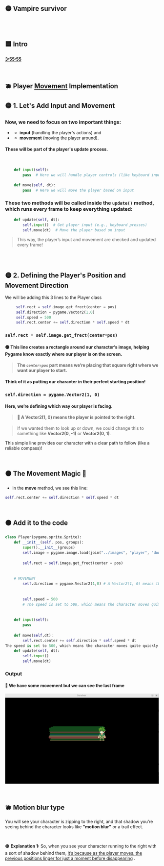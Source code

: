 ## 🟡 Vampire survivor


<br>
<br>


## 🟦 Intro





#### [3:55:55](https://youtu.be/8OMghdHP-zs?si=EaQXjYMwheIf3E4p&t=14155)

<br>



## 🫐   Player <u>Movement</u>  Implementation




## 🟡  1.  Let's Add Input and Movement

### Now, we need to focus on two important things:

- - **input** (handling the player's actions) and

- - **movement** (moving the player around).


#### These will be part of the player's update process.

<br>

```python
    def input(self):
        pass  # Here we will handle player controls (like keyboard input)

    def move(self, dt):
        pass  # Here we will move the player based on input

```

### These two methods will be called inside the `update()` method, which runs every frame to keep everything updated:

```python
    def update(self, dt):
        self.input()  # Get player input (e.g., keyboard presses)
        self.move(dt)  # Move the player based on input

```

>This way, the player’s input and movement are checked and updated every frame!




<br>
<br>

## 🟡  2. Defining the Player's Position and Movement Direction

We will be adding this 3 lines to the Player class

```python
     self.rect = self.image.get_frect(center = pos)
     self.direction = pygame.Vector2(1,0)
     self.speed = 500
     self.rect.center += self.direction * self.speed * dt
```

### `self.rect = self.image.get_frect(center=pos)`

 #### 🟢 This line creates a rectangle around our character’s image, helping Pygame know exactly where our player is on the screen.

>  #### The *`center=pos`* part means we’re placing that **square** right where we want our player to start.

#### Think of it as putting our character in their perfect starting position!



### `self.direction = pygame.Vector2(1, 0)`

####  Here, we’re defining which way our player is facing.

> #### 🌈 A Vector2(1, 0) means the player is pointed to the right.

> If we wanted them to look up or down, we could change this to something like **Vector2(0, -1)** or **Vector2(0, 1)**.

This simple line provides our character with a clear path to follow (like a reliable compass)!

<br>

## 🟤 The Movement Magic 🌟

- In the **move** method, we see this line:

```python
self.rect.center += self.direction * self.speed * dt
```


<br>


## 🟤 Add it to the code

```python
class Player(pygame.sprite.Sprite):
    def __init__(self, pos, groups):
        super().__init__(groups)
        self.image = pygame.image.load(join("../images", "player", "down", "0.png" )).convert_alpha()

        self.rect = self.image.get_frect(center = pos)


    # MOVEMENT
        self.direction = pygame.Vector2(1,0) # A Vector2(1, 0) means the player is pointed to the right.


        self.speed = 500
        # The speed is set to 500, which means the character moves quite quickly.


    def input(self):
        pass

    def move(self,dt):
        self.rect.center += self.direction * self.speed * dt
The speed is set to 500, which means the character moves quite quickly.
    def update(self, dt):
        self.input()
        self.move(dt)
```

### Output

#### 🔴 We have some movement but we can see the last frame

[<img src="setup_player_game_01_moving-the-player.png"/>]()



<br>

## 🫐 Motion blur type

You will see your character is zipping to the right, and that shadow you’re seeing behind the character looks like **"motion blur"** or a trail effect.

<br>

🟤 **Explanation 1:** So, when you see your character running to the right with a sort of shadow behind them, <u>it’s because as the player moves, the previous positions linger for just a moment before disappearing</u> .
